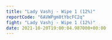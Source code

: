 ```yaml
---
title: "Lady Vashj - Wipe 1 (12%)"
reportCode: "6AVWPgm8tYbcFC2q"
fight: "Lady Vashj - Wipe 1 (12%)"
date: 2021-10-20T19:00:04.987000+00:00
---
```

